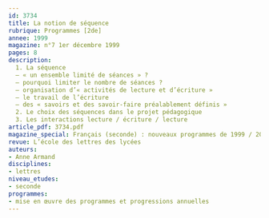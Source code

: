 ```yaml
---
id: 3734
title: La notion de séquence
rubrique: Programmes [2de]
annee: 1999
magazine: n°7 1er décembre 1999
pages: 8
description: 
  1. La séquence
  – « un ensemble limité de séances » ?
  – pourquoi limiter le nombre de séances ?
  – organisation d’« activités de lecture et d’écriture »
  – le travail de l’écriture
  – des « savoirs et des savoir-faire préalablement définis »
  2. Le choix des séquences dans le projet pédagogique
  3. Les interactions lecture / écriture / lecture
article_pdf: 3734.pdf
magazine_special: Français (seconde) : nouveaux programmes de 1999 / 2000
revue: L’école des lettres des lycées
auteurs:
- Anne Armand
disciplines:
- lettres
niveau_etudes:
- seconde
programmes:
- mise en œuvre des programmes et progressions annuelles
---
```

